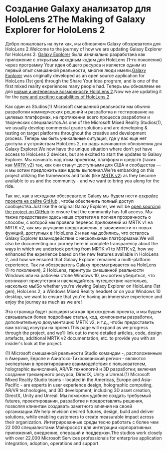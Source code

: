 # <a name="the-making-of-galaxy-explorer-for-hololens-2"></a><span data-ttu-id="f2297-101">Создание Galaxy анализатор для HoloLens 2</span><span class="sxs-lookup"><span data-stu-id="f2297-101">The Making of Galaxy Explorer for HoloLens 2</span></span>

<span data-ttu-id="f2297-102">Добро пожаловать на пути как, мы обновляем Galaxy обозревателя для HoloLens 2.</span><span class="sxs-lookup"><span data-stu-id="f2297-102">Welcome to the journey of how we are updating Galaxy Explorer for HoloLens 2.</span></span> <span data-ttu-id="f2297-103">[Galaxy Explorer](https://docs.microsoft.com/en-us/windows/mixed-reality/galaxy-explorer "Galaxy Explorer") была изначально разработана как приложение с открытым исходным кодом для HoloLens (1-го поколения) через программу Your идея общего ресурса и является одним из первый опыт смешанной реальности, многие люди имели.</span><span class="sxs-lookup"><span data-stu-id="f2297-103">[Galaxy Explorer](https://docs.microsoft.com/en-us/windows/mixed-reality/galaxy-explorer "Galaxy Explorer") was originally developed as an open source application for HoloLens (1st gen) through the Share Your Idea program, and is one of the first mixed reality experiences many people had.</span></span> <span data-ttu-id="f2297-104">Теперь мы обновляем ее для [новые и интересные возможности HoloLens 2](https://www.microsoft.com/en-gb/hololens/hardware).</span><span class="sxs-lookup"><span data-stu-id="f2297-104">Now we are updating it for the [new and exciting capabilities of HoloLens 2](https://www.microsoft.com/en-gb/hololens/hardware).</span></span>

<span data-ttu-id="f2297-105">Как один из Studios(1) Microsoft смешанной реальности мы обычно разработки коммерческих решений и разработка и тестирование на целевых платформах, на протяжении всего процесса разработки и творческих специалистов.</span><span class="sxs-lookup"><span data-stu-id="f2297-105">As one of the Microsoft Mixed Reality Studios(1), we usually develop commercial grade solutions and are developing & testing on target platforms throughout the creative and development process.</span></span> <span data-ttu-id="f2297-106">Теперь мы быть уникальные ситуация, где у вас еще нет доступа к устройствам HoloLens 2, но рады начинаются обновления для Galaxy Explorer.</span><span class="sxs-lookup"><span data-stu-id="f2297-106">We now have the unique situation where don’t yet have access to HoloLens 2 devices, but are excited to start the updates to Galaxy Explorer.</span></span> <span data-ttu-id="f2297-107">Мы начинать над этим проектом, платформ и средств (таких как [MRTK v2](https://microsoft.github.io/MixedRealityToolkit-Unity/Documentation/GettingStartedWithTheMRTK.html)) так, как они станут доступными для США и сообщества — и мы хотим предложить вам вдоль выполнил.</span><span class="sxs-lookup"><span data-stu-id="f2297-107">We're embarking on this project utilizing the frameworks and tools (like [MRTK v2](https://microsoft.github.io/MixedRealityToolkit-Unity/Documentation/GettingStartedWithTheMRTK.html)) as they become available to us and the community - and we want to bring you along for the ride.</span></span>

<span data-ttu-id="f2297-108">Так же, как в исходном обозревателе Galaxy мы будем нести [откройте проекта на сайте GitHub](https://github.com/Microsoft/GalaxyExplorer) , чтобы обеспечить полный доступ сообщества.</span><span class="sxs-lookup"><span data-stu-id="f2297-108">Just like the original Galaxy Explorer, we will be [open sourcing the project on GitHub](https://github.com/Microsoft/GalaxyExplorer) to ensure that the community has full access.</span></span> <span data-ttu-id="f2297-109">Мы также предоставим здесь наша стратегия в полная прозрачность о способы, с которой мы провели перенос приложений из MRTK v1 на MRTK v2, как мы улучшили представления, в зависимости от новых функций, доступных в HoloLens 2 и как мы добились, что осталось Galaxy Explorer взаимодействие с несколькими платформами.</span><span class="sxs-lookup"><span data-stu-id="f2297-109">We will also be documenting our journey here in complete transparency about the ways in which we undertook porting from MRTK v1 to MRTK v2, how we enhanced the experience based on the new features available in HoloLens 2, and how we ensured that Galaxy Explorer remained a multi-platform experience.</span></span> <span data-ttu-id="f2297-110">Так ли обозреватель Galaxy просматривается на HoloLens (1-го поколения), 2 HoloLens, гарнитуры смешанной реальности Windows или на рабочем столе Windows 10, мы хотим убедиться, что возникают присутствия и наслаждайтесь путешествие настолько, насколько мы!</span><span class="sxs-lookup"><span data-stu-id="f2297-110">So whether you're viewing Galaxy Explorer on HoloLens (1st gen), HoloLens 2, a Windows Mixed Reality headset or on your Windows 10 desktop, we want to ensure that you're having an immersive experience and enjoy the journey as much as we are!</span></span>

<span data-ttu-id="f2297-111">Эта страница будет расширяться как прохождения проекта, и мы будем связываться более подробные статьи, код, компоненты разработки, дополнительную документацию MRTK v2, и т.д., чтобы предоставить вам взгляд изнутри на проект.</span><span class="sxs-lookup"><span data-stu-id="f2297-111">This page will expand as we progress through the project, and we'll link out to more detailed articles, code, design artefacts, additional MRTK v2 documentation, etc. to provide you with an insider's look at the project.</span></span>



<span data-ttu-id="f2297-112">(1) Microsoft смешанной реальности Studio командам -, расположенным в Америке, Европе и Азиатско-Тихоокеанский регион - являются экспертами в проектирование взаимодействия с пользователем, holographic вычислений, AR/VR технологий и 3D разработки; включая создание трехмерного ресурса, DirectX, Unity и Unreal.</span><span class="sxs-lookup"><span data-stu-id="f2297-112">(1) Microsoft Mixed Reality Studio teams - located in the Americas, Europe and Asia-Pacific - are experts in user experience design, holographic computing, AR/VR technologies, and 3D development; including 3D asset creation, DirectX, Unity and Unreal.</span></span> <span data-ttu-id="f2297-113">Мы поможем удобнее создать требуемый futures, проектировании, разработке и предоставлять решения, позволяя клиентам создавать заметного влияния на своей организации.</span><span class="sxs-lookup"><span data-stu-id="f2297-113">We help envision desired futures, design, build and deliver solutions, while enabling customers to create measurable impact across their organization.</span></span> <span data-ttu-id="f2297-114">Интегрированные среды тесно работать с более чем 22 000 специалистами Майкрософт для интеграции корпоративных приложений, внедрение, операций и поддержки.</span><span class="sxs-lookup"><span data-stu-id="f2297-114">The studios work closely with over 22,000 Microsoft Services professionals for enterprise application integration, adoption, operations and support.</span></span>
